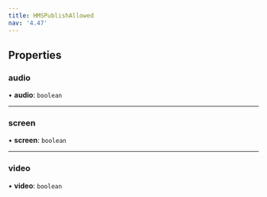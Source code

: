 ```yaml
---
title: HMSPublishAllowed
nav: '4.47'
---
```


## Properties

### audio

• **audio**: `boolean`

---

### screen

• **screen**: `boolean`

---

### video

• **video**: `boolean`
